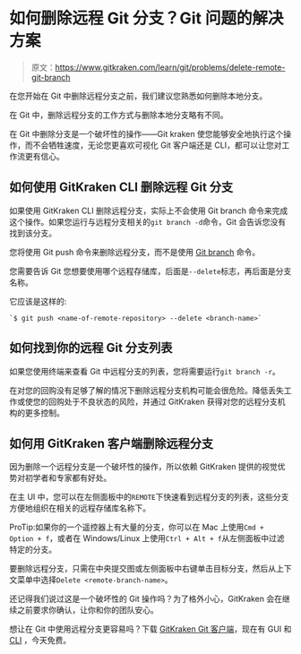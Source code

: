 # 如何删除远程 Git 分支？Git 问题的解决方案

> 原文：<https://www.gitkraken.com/learn/git/problems/delete-remote-git-branch>

在您开始在 Git 中删除远程分支之前，我们建议您熟悉如何删除本地分支。

在 Git 中，删除远程分支的工作方式与删除本地分支略有不同。

在 Git 中删除分支是一个破坏性的操作——Git kraken 使您能够安全地执行这个操作，而不会牺牲速度，无论您更喜欢可视化 Git 客户端还是 CLI，都可以让您对工作流更有信心。

## **如何使用 GitKraken CLI 删除远程 Git 分支**

如果使用 GitKraken CLI 删除远程分支，实际上不会使用 Git branch 命令来完成这个操作。如果您运行与远程分支相关的``git branch -d``命令，Git 会告诉您没有找到该分支。

您将使用 Git push 命令来删除远程分支，而不是使用 [Git branch](https://www.gitkraken.com/learn/git/branch) 命令。

您需要告诉 Git 您想要使用哪个远程存储库，后面是``--delete``标志，再后面是分支名称。

它应该是这样的:

```
`$ git push <name-of-remote-repository> --delete <branch-name>`
```

## **如何找到你的远程 Git 分支列表**

如果您使用终端来查看 Git 中远程分支的列表，您将需要运行``git branch -r``。

在对您的回购没有足够了解的情况下删除远程分支机构可能会很危险。降低丢失工作或使您的回购处于不良状态的风险，并通过 GitKraken 获得对您的远程分支机构的更多控制。

## **如何用 GitKraken 客户端删除远程分支**

因为删除一个远程分支是一个破坏性的操作，所以依赖 GitKraken 提供的视觉优势对初学者和专家都有好处。

在主 UI 中，您可以在左侧面板中的`REMOTE`下快速看到远程分支的列表，这些分支方便地组织在相关的远程存储库名称下。

ProTip:如果你的一个遥控器上有大量的分支，你可以在 Mac 上使用`Cmd + Option + f`，或者在 Windows/Linux 上使用`Ctrl + Alt + f`从左侧面板中过滤特定的分支。

要删除远程分支，只需在中央提交图或左侧面板中右键单击目标分支，然后从上下文菜单中选择`Delete <remote-branch-name>`。

还记得我们说过这是一个破坏性的 Git 操作吗？为了格外小心，GitKraken 会在继续之前要求你确认，让你和你的团队安心。

想让在 Git 中使用远程分支更容易吗？下载 [GitKraken Git 客户端](https://www.gitkraken.com/git-client)，现在有 GUI 和 [CLI](https://www.gitkraken.com/cli) ，今天免费。